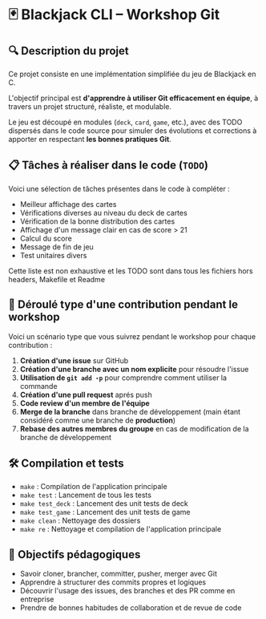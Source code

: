 # 🃏 Blackjack CLI – Workshop Git


## 🔍 Description du projet

Ce projet consiste en une implémentation simplifiée du jeu de Blackjack en C.

L'objectif principal est **d'apprendre à utiliser Git efficacement en équipe**, à travers un projet structuré, réaliste, et modulable.

Le jeu est découpé en modules (`deck`, `card`, `game`, etc.), avec des TODO dispersés dans le code source pour simuler des évolutions et corrections à apporter en respectant **les bonnes pratiques Git**.


## 📋 Tâches à réaliser dans le code (`TODO`)

Voici une sélection de tâches présentes dans le code à compléter :
- Meilleur affichage des cartes
- Vérifications diverses au niveau du deck de cartes
- Vérification de la bonne distribution des cartes
- Affichage d'un message clair en cas de score > 21
- Calcul du score
- Message de fin de jeu
- Test unitaires divers

Cette liste est non exhaustive et les TODO sont dans tous les fichiers hors headers, Makefile et Readme


## 📘 Déroulé type d'une contribution pendant le workshop

Voici un scénario type que vous suivrez pendant le workshop pour chaque contribution :

1. **Création d'une issue** sur GitHub
2. **Création d'une branche avec un nom explicite** pour résoudre l'issue
3. **Utilisation de `git add -p`** pour comprendre comment utiliser la commande
4. **Création d'une pull request** aprés push
5. **Code review d'un membre de l'équipe**
6. **Merge de la branche** dans branche de développement (main étant considéré comme une branche de **production**)
7. **Rebase des autres membres du groupe** en cas de modification de la branche de développement


## 🛠️ Compilation et tests

- `make` : Compilation de l'application principale
- `make test` : Lancement de tous les tests
- `make test_deck` : Lancement des unit tests de deck
- `make test_game` : Lancement des unit tests de game
- `make clean` : Nettoyage des dossiers
- `make re` : Nettoyage et compilation de l'application principale


## 📌 Objectifs pédagogiques

- Savoir cloner, brancher, committer, pusher, merger avec Git
- Apprendre à structurer des commits propres et logiques
- Découvrir l'usage des issues, des branches et des PR comme en entreprise
- Prendre de bonnes habitudes de collaboration et de revue de code
